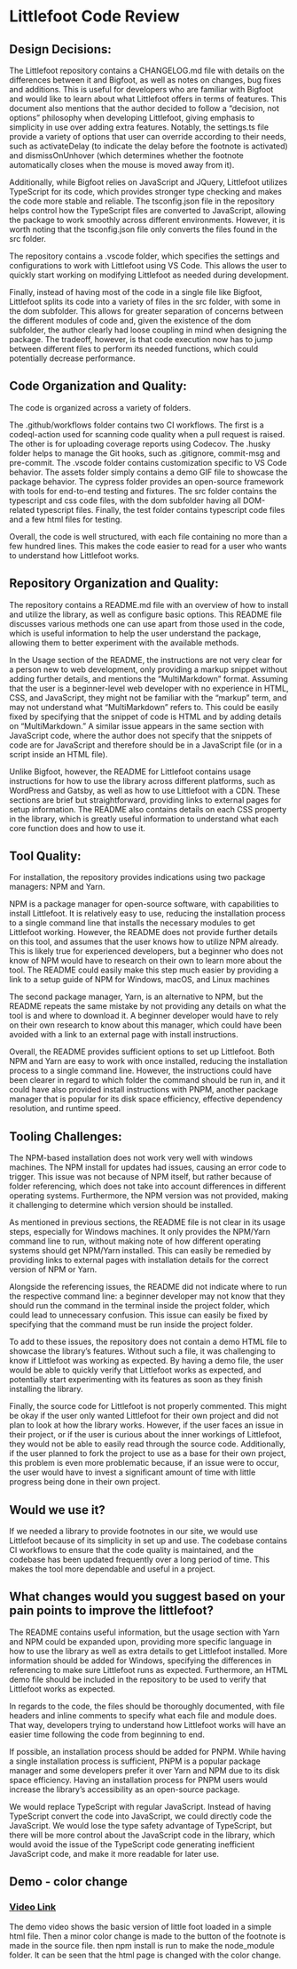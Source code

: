 # Littlefoot Code Review

## Design Decisions:

The Littlefoot repository contains a CHANGELOG.md file with details on the differences between it and Bigfoot, as well as notes on changes, bug fixes and additions. This is useful for developers who are familiar with Bigfoot and would like to learn about what Littlefoot offers in terms of features. This document also mentions that the author decided to follow a “decision, not options” philosophy when developing Littlefoot, giving emphasis to simplicity in use over adding extra features. Notably, the settings.ts file provide a variety of options that user can override according to their needs, such as activateDelay (to indicate the delay before the footnote is activated) and dismissOnUnhover (which determines whether the footnote automatically closes when the mouse is moved away from it).

Additionally, while Bigfoot relies on JavaScript and JQuery, Littlefoot utilizes TypeScript for its code, which provides stronger type checking and makes the code more stable and reliable. The tsconfig.json file in the repository helps control how the TypeScript files are converted to JavaScript, allowing the package to work smoothly across different environments. However, it is worth noting that the tsconfig.json file only converts the files found in the src folder.

The repository contains a .vscode folder, which specifies the settings and configurations to work with Littlefoot using VS Code. This allows the user to quickly start working on modifying Littlefoot as needed during development.

Finally, instead of having most of the code in a single file like Bigfoot, Littlefoot splits its code into a variety of files in the src folder, with some in the dom subfolder. This allows for greater separation of concerns between the different modules of code and, given the existence of the dom subfolder, the author clearly had loose coupling in mind when designing the package. The tradeoff, however, is that code execution now has to jump between different files to perform its needed functions, which could potentially decrease performance.

## Code Organization and Quality:

The code is organized across a variety of folders.

The .github/workflows folder contains two CI workflows. The first is a codeql-action used for scanning code quality when a pull request is raised. The other is for uploading coverage reports using Codecov. The .husky folder helps to manage the Git hooks, such as .gitignore, commit-msg and pre-commit. The .vscode folder contains customization specific to VS Code behavior. The assets folder simply contains a demo GIF file to showcase the package behavior. The cypress folder provides an open-source framework with tools for end-to-end testing and fixtures. The src folder contains the typescript and css code files, with the dom subfolder having all DOM-related typescript files. Finally, the test folder contains typescript code files and a few html files for testing.

Overall, the code is well structured, with each file containing no more than a few hundred lines. This makes the code easier to read for a user who wants to understand how Littlefoot works.


## Repository Organization and Quality:

The repository contains a README.md file with an overview of how to install and utilize the library, as well as configure basic options. This README file discusses various methods one can use apart from those used in the code, which is useful information to help the user understand the package, allowing them to better experiment with the available methods.

In the Usage section of the README, the instructions are not very clear for a person new to web development, only providing a markup snippet without adding further details, and mentions the “MultiMarkdown” format. Assuming that the user is a beginner-level web developer with no experience in HTML, CSS, and JavaScript, they might not be familiar with the “markup” term, and may not understand what “MultiMarkdown” refers to. This could be easily fixed by specifying that the snippet of code is HTML and by adding details on “MultiMarkdown.” A similar issue appears in the same section with JavaScript code, where the author does not specify that the snippets of code are for JavaScript and therefore should be in a JavaScript file (or in a script inside an HTML file).

Unlike Bigfoot, however, the README for Littlefoot contains usage instructions for how to use the library across different platforms, such as WordPress and Gatsby, as well as how to use Littlefoot with a CDN. These sections are brief but straightforward, providing links to external pages for setup information. The README also contains details on each CSS property in the library, which is greatly useful information to understand what each core function does and how to use it.

## Tool Quality:

For installation, the repository provides indications using two package managers: NPM and Yarn.

NPM is a package manager for open-source software, with capabilities to install Littlefoot. It is relatively easy to use, reducing the installation process to a single command line that installs the necessary modules to get Littlefoot working. However, the README does not provide further details on this tool, and assumes that the user knows how to utilize NPM already. This is likely true for experienced developers, but a beginner who does not know of NPM would have to research on their own to learn more about the tool. The README could easily make this step much easier by providing a link to a setup guide of NPM for Windows, macOS, and Linux machines

The second package manager, Yarn, is an alternative to NPM, but the README repeats the same mistake by not providing any details on what the tool is and where to download it. A beginner developer would have to rely on their own research to know about this manager, which could have been avoided with a link to an external page with install instructions.

Overall, the README provides sufficient options to set up Littlefoot. Both NPM and Yarn are easy to work with once installed, reducing the installation process to a single command line. However, the instructions could have been clearer in regard to which folder the command should be run in, and it could have also provided install instructions with PNPM, another package manager that is popular for its disk space efficiency, effective dependency resolution, and runtime speed.


## Tooling Challenges:

The NPM-based installation does not work very well with windows machines. The NPM install for updates had issues, causing an error code to trigger. This issue was not because of NPM itself, but rather because of folder referencing, which does not take into account differences in different operating systems. Furthermore, the NPM version was not provided, making it challenging to determine which version should be installed. 

As mentioned in previous sections, the README file is not clear in its usage steps, especially for Windows machines. It only provides the NPM/Yarn command line to run, without making note of how different operating systems should get NPM/Yarn installed. This can easily be remedied by providing links to external pages with installation details for the correct version of NPM or Yarn.

Alongside the referencing issues, the README did not indicate where to run the respective command line: a beginner developer may not know that they should run the command in the terminal inside the project folder, which could lead to unnecessary confusion. This issue can easily be fixed by specifying that the command must be run inside the project folder.

To add to these issues, the repository does not contain a demo HTML file to showcase the library’s features. Without such a file, it was challenging to know if Littlefoot was working as expected. By having a demo file, the user would be able to quickly verify that Littlefoot works as expected, and potentially start experimenting with its features as soon as they finish installing the library.

Finally, the source code for Littlefoot is not properly commented. This might be okay if the user only wanted Littlefoot for their own project and did not plan to look at how the library works. However, if the user faces an issue in their project, or if the user is curious about the inner workings of Littlefoot, they would not be able to easily read through the source code. Additionally, if the user planned to fork the project to use as a base for their own project, this problem is even more problematic because, if an issue were to occur, the user would have to invest a significant amount of time with little progress being done in their own project.

## Would we use it?

If we needed a library to provide footnotes in our site, we would use Littlefoot because of its simplicity in set up and use. The codebase contains CI workflows to ensure that the code quality is maintained, and the codebase has been updated frequently over a long period of time. This makes the tool more dependable and useful in a project.

## What changes would you suggest based on your pain points to improve the littlefoot?

The README contains useful information, but the usage section with Yarn and NPM could be expanded upon, providing more specific language in how to use the library as well as extra details to get Littlefoot installed. More information should be added for Windows, specifying the differences in referencing to make sure Littlefoot runs as expected. Furthermore, an HTML demo file should be included in the repository to be used to verify that Littlefoot works as expected.

In regards to the code, the files should be thoroughly documented, with file headers and inline comments to specify what each file and module does. That way, developers trying to understand how Littlefoot works will have an easier time following the code from beginning to end.

If possible, an installation process should be added for PNPM. While having a single installation process is sufficient, PNPM is a popular package manager and some developers prefer it over Yarn and NPM due to its disk space efficiency. Having an installation process for PNPM users would increase the library’s accessibility as an open-source package.

We would replace TypeScript with regular JavaScript. Instead of having TypeScript convert the code into JavaScript, we could directly code the JavaScript. We would lose the type safety advantage of TypeScript, but there will be more control about the JavaScript code in the library, which would avoid the issue of the TypeScript code generating inefficient JavaScript code, and make it more readable for later use.

## Demo - color change

### [Video Link](CSE_210_Team_9_Littlefoot_Demo.mp4)

The demo video shows the basic version of little foot loaded in a simple html file. Then a minor color change is made to the button of the footnote is made in the source file. then npm install is run to make the node_module folder. It can be seen that the html page is changed with the color change.
